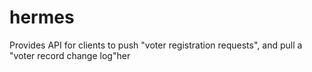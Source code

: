 # hermes
Provides API for clients to push "voter registration requests", and pull a "voter record change log"her

